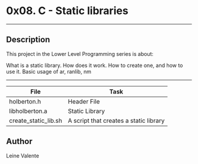 # 0x08. C - Static libraries
---
## Description

This project in the Lower Level Programming series is about:

What is a static library.
How does it work.
How to create one, and how to use it.
Basic usage of ar, ranlib, nm

---
File|Task
---|---
holberton.h | Header File
libholberton.a | Static Library
create_static_lib.sh | A script that creates a static library

## Author
Leine Valente